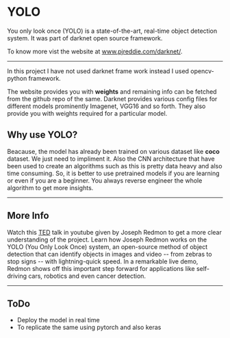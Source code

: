 # YOLO

You only look once (YOLO) is a state-of-the-art, real-time object detection system. It was part of darknet open source framework. 

To know more vist the website at <a href='https://pjreddie.com/darknet/'> www.pjreddie.com/darknet/</a>. 

-----------------------------------

In this project I have not used darknet frame work instead I used opencv-python framework. 

The website provides you with <b>weights</b> and remaining info can be fetched from the github repo of the same. Darknet provides various config files for different models prominently Imagenet, VGG16 and so forth. They also provide you with weights required for a particular model. 

## Why use YOLO?

Beacause, the model has already been trained on various dataset like <b>coco</b> dataset. We just need to impliment it. Also the CNN architecture that have been used to create an algorithms such as this is pretty data heavy and also time consuming. 
So, it is better to use pretrained models if you are learning or even if you are a beginner. You always reverse engineer the whole algorithm to get more insights. 

-------------------------------------
## More Info

Watch this <a href = 'https://www.youtube.com/watch?v=Cgxsv1riJhI'>TED</a> talk in youtube given by Joseph Redmon to get a more clear understanding of the project. Learn how Joseph Redmon works on the YOLO (You Only Look Once) system, an open-source method of object detection that can identify objects in images and video -- from zebras to stop signs -- with lightning-quick speed. In a remarkable live demo, Redmon shows off this important step forward for applications like self-driving cars, robotics and even cancer detection.

--------------------------------
## ToDo
- Deploy the model in real time
- To replicate the same using pytorch and also keras

